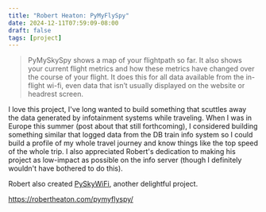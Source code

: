```yaml
---
title: "Robert Heaton: PyMyFlySpy"
date: 2024-12-11T07:59:09-08:00
draft: false
tags: [project]
---
```


> PyMySkySpy shows a map of your flightpath so far. It also shows your current flight metrics and how these metrics have changed over the course of your flight. It does this for all data available from the in-flight wi-fi, even data that isn’t usually displayed on the website or headrest screen.

I love this project, I've long wanted to build something that scuttles away the data generated by infotainment systems while traveling. When I was in Europe this summer (post about that still forthcoming), I considered building something similar that logged data from the DB train info system so I could build a profile of my whole travel journey and know things like the top speed of the whole trip. I also appreciated Robert's dedication to making his project as low-impact as possible on the info server (though I definitely wouldn't have bothered to do this).

Robert also created [PySkyWiFi], another delightful project.

https://robertheaton.com/pymyflyspy/

[PySkyWiFi]: https://robertheaton.com/pyskywifi/
